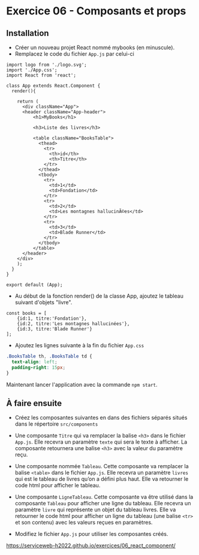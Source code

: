 # Exercice 06 - Composants et props

## Installation

- Créer un nouveau projet React nommé mybooks (en minuscule).
- Remplacez le code du fichier `App.js` par celui-ci

``````react
import logo from './logo.svg';
import './App.css';
import React from 'react';

class App extends React.Component {
  render(){
      
    return (
      <div className="App">
      <header className="App-header">
          <h1>MyBooks</h1>
		
          <h3>Liste des livres</h3>
		
          <table className="BooksTable">
            <thead>
              <tr>
                <th>id</th>
                <th>Titre</th>
              </tr>
            </thead>
            <tbody>
              <tr>
                <td>1</td>
                <td>Fondation</td>
              </tr>
              <tr>
                <td>2</td>
                <td>Les montagnes hallucinÃ©es</td>
              </tr>
              <tr>
                <td>3</td>
                <td>Blade Runner</td>
              </tr>
            </tbody>
          </table>
      </header>
    </div>
    );
  }
}

export default (App);
``````
- Au début de la fonction render() de la classe App, ajoutez le tableau suivant d'objets "livre".

``````react
const books = [
    {id:1, titre:'Fondation'},
    {id:2, titre:'Les montagnes hallucinées'},
	{id:3, titre:'Blade Runner'}
];
``````

- Ajoutez les lignes suivante à la fin du fichier `App.css`  

``````css
.BooksTable th, .BooksTable td {
  text-align: left;
  padding-right: 15px;
}
``````

Maintenant lancer l'application avec la commande `npm start`.

## À faire ensuite

- Créez les composantes suivantes en dans des fichiers séparés situés dans le répertoire `src/components`

- Une composante `Titre` qui va remplacer la balise `<h3>` dans le fichier `App.js`. Elle recevra un paramètre `texte` qui sera le texte à afficher. La composante retournera une balise `<h3>` avec la valeur du paramètre reçu.

- Une composante nommée  `Tableau`. Cette composante va remplacer la balise `<table>` dans le fichier `App.js`. Elle recevra un paramètre `livres` qui est le tableau de livres qu’on a défini plus haut. Elle va retourner le code html pour afficher le tableau.

- Une composante `LigneTableau`. Cette composante va être utilisé dans la composante `Tableau` pour afficher une ligne du tableau. Elle recevra un paramètre `livre` qui représente un objet du tableau livres. Elle va retourner le code html pour afficher un ligne du tableau (une balise `<tr>` et son contenu) avec les valeurs reçues en paramètres.

- Modifiez le fichier `App.js` pour utiliser les composantes créés.


https://serviceweb-h2022.github.io/exercices/06_react_component/
